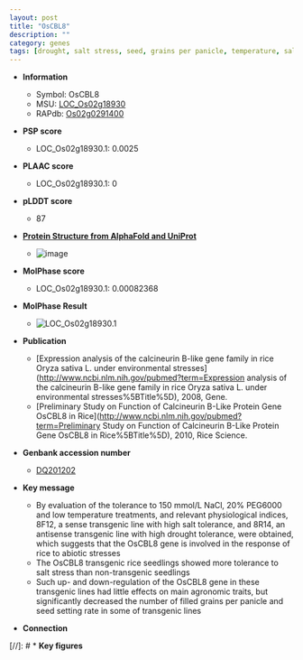 ```yaml
---
layout: post
title: "OsCBL8"
description: ""
category: genes
tags: [drought, salt stress, seed, grains per panicle, temperature, salt, abiotic stress, drought tolerance, grain, salt tolerance, seedling, panicle]
---
```


* **Information**  
    + Symbol: OsCBL8  
    + MSU: [LOC_Os02g18930](http://rice.plantbiology.msu.edu/cgi-bin/ORF_infopage.cgi?orf=LOC_Os02g18930)  
    + RAPdb: [Os02g0291400](http://rapdb.dna.affrc.go.jp/viewer/gbrowse_details/irgsp1?name=Os02g0291400)  

* **PSP score**  
    + LOC_Os02g18930.1: 0.0025 

* **PLAAC score**  
    + LOC_Os02g18930.1: 0 

* **pLDDT score**
    + 87

* **[Protein Structure from AlphaFold and UniProt](https://www.uniprot.org/uniprotkb/Q3HRN9/entry#structure)**
    + ![image](https://ricepsp.github.io/images/Q3/AF-Q3HRN9-F1.png)

* **MolPhase score**
    + LOC_Os02g18930.1: 0.00082368

* **MolPhase Result**
    + ![LOC_Os02g18930.1](https://304243504.github.io/Pictures/LOC_Os02g/LOC_Os02g18930.1.png)

* **Publication**  
    + [Expression analysis of the calcineurin B-like gene family in rice Oryza sativa L. under environmental stresses](http://www.ncbi.nlm.nih.gov/pubmed?term=Expression analysis of the calcineurin B-like gene family in rice Oryza sativa L. under environmental stresses%5BTitle%5D), 2008, Gene.
    + [Preliminary Study on Function of Calcineurin B-Like Protein Gene OsCBL8 in Rice](http://www.ncbi.nlm.nih.gov/pubmed?term=Preliminary Study on Function of Calcineurin B-Like Protein Gene OsCBL8 in Rice%5BTitle%5D), 2010, Rice Science.

* **Genbank accession number**  
    + [DQ201202](http://www.ncbi.nlm.nih.gov/nuccore/DQ201202)

* **Key message**  
    + By evaluation of the tolerance to 150 mmol/L NaCl, 20% PEG6000 and low temperature treatments, and relevant physiological indices, 8F12, a sense transgenic line with high salt tolerance, and 8R14, an antisense transgenic line with high drought tolerance, were obtained, which suggests that the OsCBL8 gene is involved in the response of rice to abiotic stresses
    + The OsCBL8 transgenic rice seedlings showed more tolerance to salt stress than non-transgenic seedlings
    + Such up- and down-regulation of the OsCBL8 gene in these transgenic lines had little effects on main agronomic traits, but significantly decreased the number of filled grains per panicle and seed setting rate in some of transgenic lines

* **Connection**  

[//]: # * **Key figures**  


